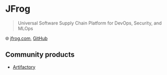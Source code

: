 # JFrog

> Universal Software Supply Chain Platform for DevOps, Security, and MLOps

🌐 [jfrog.com](https://jfrog.com/), [GitHub](https://github.com/jfrog)

## Community products

* [Artifactory](https://jfrog.com/community/download-artifactory-oss/)
